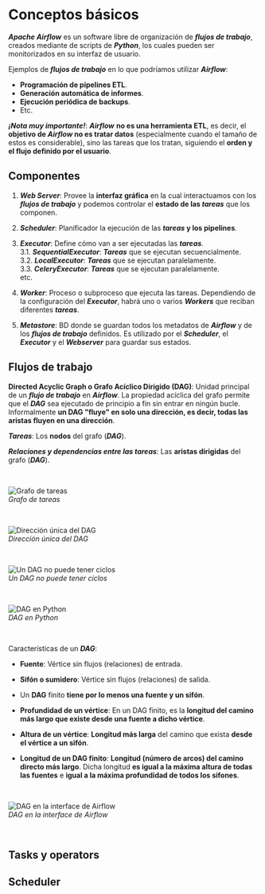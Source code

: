 # Conceptos básicos

**_Apache Airflow_** es un software libre de organización de **_flujos de trabajo_**, creados mediante de scripts de **_Python_**, los cuales pueden ser monitorizados en su interfaz de usuario.  

Ejemplos de **_flujos de trabajo_** en lo que podríamos utilizar **_Airflow_**:  
- **Programación de pipelines ETL**.  
- **Generación automática de informes**.  
- **Ejecución periódica de backups**.
- Etc.  

**_¡Nota muy importante!_**: **_Airflow_** **no es una herramienta ETL**, es decir, el **objetivo de **_Airflow_** no es tratar datos** (especialmente cuando el tamaño de estos es considerable), sino las tareas que los tratan, siguiendo el **orden y el flujo definido por el usuario**.

## Componentes

  1. **_Web Server_**: Provee la **interfaz gráfica** en la cual interactuamos con los **_flujos de trabajo_** y podemos controlar el **estado de las **_tareas_**** que los componen. 

  2. **_Scheduler_**: Planificador la ejecución de las ****_tareas_** y los pipelines**.   
  
  3. **_Executor_**: Define cómo van a ser ejecutadas las **_tareas_**.  
  3.1. **_SequentialExecutor_**:  **_Tareas_** que se ejecutan secuencialmente.  
  3.2. **_LocalExecutor_**: **_Tareas_** que se ejecutan paralelamente.  
  3.3. **_CeleryExecutor_**:  **_Tareas_** que se ejecutan paralelamente.  
  etc.

  4. **_Worker_**: Proceso o subproceso que ejecuta las tareas. Dependiendo de la configuración del **_Executor_**, habrá uno o varios **_Workers_** que reciban diferentes **_tareas_**. 
  
  5. **_Metastore_**: BD donde se guardan todos los metadatos de **_Airflow_** y de los **_flujos de trabajo_** definidos. Es utilizado por el **_Scheduler_**, el **_Executor_** y el **_Webserver_** para guardar sus estados.

## Flujos de trabajo

**Directed Acyclic Graph o Grafo Acíclico Dirigido (DAG)**: Unidad principal de un **_flujo de trabajo_** en **_Airflow_**. La propiedad acíclica del grafo permite que el **_DAG_** sea ejecutado de principio a fin sin entrar en ningún bucle. Informalmente **un DAG "fluye" en solo una dirección, es decir, todas las aristas fluyen en una dirección**. 

**_Tareas_**: Los **nodos** del grafo (**_DAG_**).  

**_Relaciones y dependencias entre las tareas_**: Las **aristas dirigidas** del grafo (**_DAG_**).  

<p><br></p>

![Grafo de tareas](https://i.imgur.com/7gjdEmD.png)  
_Grafo de tareas_

<p><br></p>

![Dirección única del DAG](https://i.imgur.com/oNVichM.png)  
_Dirección única del DAG_

<p><br></p>

![Un DAG no puede tener ciclos](https://i.imgur.com/W7KfffP.png)  
_Un DAG no puede tener ciclos_

<p><br></p>

![DAG en Python](https://i.imgur.com/M8xeRjM.png)  
_DAG en Python_

<p><br></p>

Características de un **_DAG_**:

- **Fuente**: Vértice sin flujos (relaciones) de entrada.  

- **Sifón o sumidero**: Vértice sin flujos (relaciones) de salida.  

- Un **DAG** finito **tiene por lo menos una fuente y un sifón**.  

- **Profundidad de un vértice**: En un DAG finito, es la **longitud del camino más largo que existe desde una fuente a dicho vértice**.  

- **Altura de un vértice**: **Longitud más larga** del camino que exista **desde el vértice a un sifón**.  
 
- **Longitud de un DAG finito**: **Longitud (número de arcos) del camino directo más largo**. Dicha longitud **es igual a la máxima altura de todas las fuentes** e **igual a la máxima profundidad de todos los sifones**.  

<p><br></p>

![DAG en la interface de Airflow](https://i.imgur.com/cfWD7E8.png)  
_DAG en la interface de Airflow_

<p><br></p>

## Tasks y operators

## Scheduler
